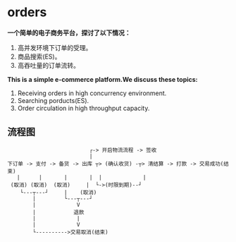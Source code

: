 # orders
**一个简单的电子商务平台，探讨了以下情况：**
1. 高并发环境下订单的受理。
2. 商品搜索(ES)。
3. 高吞吐量的订单流转。  

**This is a simple e-commerce platform.We discuss these topics:**
1. Receiving orders in high concurrency environment.
2. Searching porducts(ES).
3. Order circulation in high throughput capacity.

## 流程图
```
                          ┌-> 开启物流流程 -> 签收
                          | 
下订单 -> 支付 -> 备货 -> 出库 ┬> (确认收货) -┬> 清结算 -> 打款 -> 交易成功(结束) 
   |      |       |       |  |             |
 (取消) (取消)  (取消)     |  └->(时限到期)--┘
    └---┬---┘     |    (取消) 
        |         └---┬---┘
        |             V 
        |            退款
        |             |
        |             V
        └---------->交易取消(结束)
```
